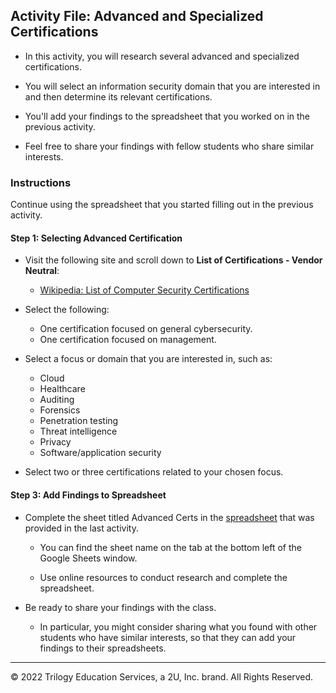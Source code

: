 ## Activity File: Advanced and Specialized Certifications 

- In this activity, you will research several advanced and specialized certifications.

- You will select an information security domain that you are interested in and then determine its relevant certifications.

- You'll add your findings to the spreadsheet that you worked on in the previous activity. 

- Feel free to share your findings with fellow students who share similar interests.  

### Instructions

Continue using the spreadsheet that you started filling out in the previous activity. 

#### Step 1: Selecting Advanced Certification

- Visit the following site and scroll down to **List of Certifications - Vendor Neutral**: 
  - [Wikipedia: List of Computer Security Certifications](https://en.wikipedia.org/wiki/List_of_computer_security_certifications)

- Select the following:
  - One certification focused on general cybersecurity.
  - One certification focused on management.

- Select a focus or domain that you are interested in, such as:
    - Cloud
    - Healthcare
    - Auditing
    - Forensics
    - Penetration testing
    - Threat intelligence
    - Privacy
    - Software/application security

- Select two or three certifications related to your chosen focus. 

#### Step 3: Add Findings to Spreadsheet

- Complete the sheet titled Advanced Certs in the [spreadsheet](https://docs.google.com/spreadsheets/d/1fFBqz6ThWEekheg0y7Ae_80565T0KSNA5PA2O6yn3NU/edit?usp=sharing) that was provided in the last activity.

  - You can find the sheet name on the tab at the bottom left of the Google Sheets window. 

  - Use online resources to conduct research and complete the spreadsheet.

- Be ready to share your findings with the class.

  - In particular, you might consider sharing what you found with other students who have similar interests, so that they can add your findings to their spreadsheets.

---

© 2022 Trilogy Education Services, a 2U, Inc. brand. All Rights Reserved.


